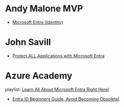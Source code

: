 # Andy Malone MVP
- [Microsoft Entra (Identity)](https://www.youtube.com/playlist?list=PLEgclf_4HA-gyThzlcleWZdm3A4DhIUfr)

# John Savill
- [Protect ALL Applications with Microsoft Entra](https://youtu.be/VJNMJQCmtuY)

# Azure Academy
playlist: [Learn All About Microsoft Entra Right Here!](https://www.youtube.com/playlist?list=PL-V4YVm6AmwX8ZegPNAKEuLOox47aVz9O)
- [Entra ID Beginners Guide, Avoid Becoming Obsolete!](https://youtu.be/RnnnY0hr3vE)
